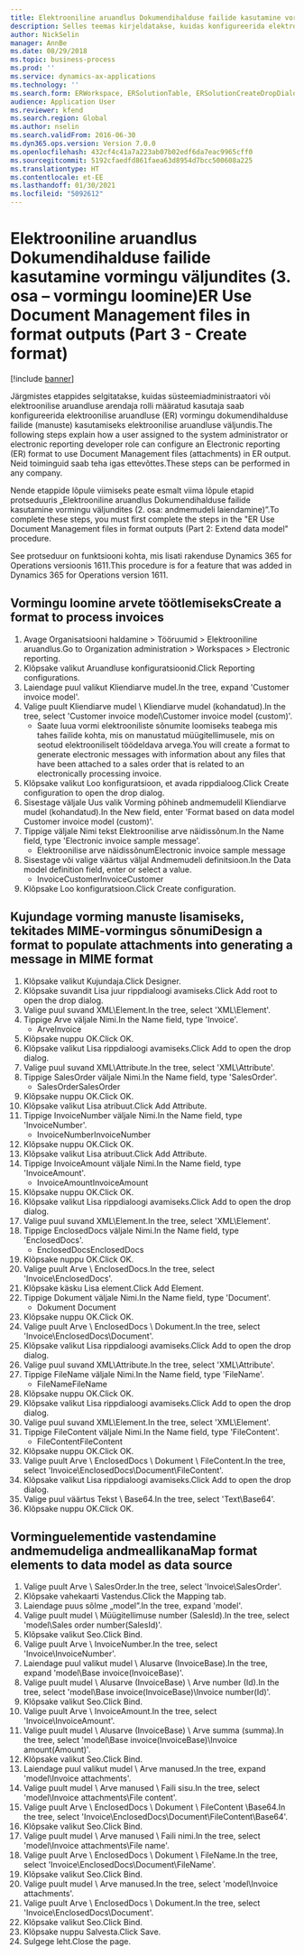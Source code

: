 ```yaml
---
title: Elektrooniline aruandlus Dokumendihalduse failide kasutamine vormingu väljundites (3. osa – vormingu loomine)
description: Selles teemas kirjeldatakse, kuidas konfigureerida elektroonilise aruandluse vormingut kasutama ER-i väljundis dokumendihalduse faile. (3. osa)
author: NickSelin
manager: AnnBe
ms.date: 08/29/2018
ms.topic: business-process
ms.prod: ''
ms.service: dynamics-ax-applications
ms.technology: ''
ms.search.form: ERWorkspace, ERSolutionTable, ERSolutionCreateDropDialog, EROperationDesigner, ERComponentTypeDropDialog
audience: Application User
ms.reviewer: kfend
ms.search.region: Global
ms.author: nselin
ms.search.validFrom: 2016-06-30
ms.dyn365.ops.version: Version 7.0.0
ms.openlocfilehash: 432cf4c41a7a223ab07b02edf6da7eac9965cff0
ms.sourcegitcommit: 5192cfaedfd861faea63d8954d7bcc500608a225
ms.translationtype: HT
ms.contentlocale: et-EE
ms.lasthandoff: 01/30/2021
ms.locfileid: "5092612"
---
```

# <a name="er-use-document-management-files-in-format-outputs-part-3---create-format"></a><span data-ttu-id="c7596-104">Elektrooniline aruandlus Dokumendihalduse failide kasutamine vormingu väljundites (3. osa – vormingu loomine)</span><span class="sxs-lookup"><span data-stu-id="c7596-104">ER Use Document Management files in format outputs (Part 3 - Create format)</span></span>

[!include [banner](../../includes/banner.md)]

<span data-ttu-id="c7596-105">Järgmistes etappides selgitatakse, kuidas süsteemiadministraatori või elektroonilise aruandluse arendaja rolli määratud kasutaja saab konfigureerida elektroonilise aruandluse (ER) vormingu dokumendihalduse failide (manuste) kasutamiseks elektroonilise aruandluse väljundis.</span><span class="sxs-lookup"><span data-stu-id="c7596-105">The following steps explain how a user assigned to the system administrator or electronic reporting developer role can configure an Electronic reporting (ER) format to use Document Management files (attachments) in ER output.</span></span> <span data-ttu-id="c7596-106">Neid toiminguid saab teha igas ettevõttes.</span><span class="sxs-lookup"><span data-stu-id="c7596-106">These steps can be performed in any company.</span></span>

<span data-ttu-id="c7596-107">Nende etappide lõpule viimiseks peate esmalt viima lõpule etapid protseduuris „Elektrooniline aruandlus Dokumendihalduse failide kasutamine vormingu väljundites (2. osa: andmemudeli laiendamine)”.</span><span class="sxs-lookup"><span data-stu-id="c7596-107">To complete these steps, you must first complete the steps in the "ER Use Document Management files in format outputs (Part 2: Extend data model" procedure.</span></span>

<span data-ttu-id="c7596-108">See protseduur on funktsiooni kohta, mis lisati rakenduse Dynamics 365 for Operations versioonis 1611.</span><span class="sxs-lookup"><span data-stu-id="c7596-108">This procedure is for a feature that was added in Dynamics 365 for Operations version 1611.</span></span>


## <a name="create-a-format-to-process-invoices"></a><span data-ttu-id="c7596-109">Vormingu loomine arvete töötlemiseks</span><span class="sxs-lookup"><span data-stu-id="c7596-109">Create a format to process invoices</span></span>
1. <span data-ttu-id="c7596-110">Avage Organisatsiooni haldamine > Tööruumid > Elektrooniline aruandlus.</span><span class="sxs-lookup"><span data-stu-id="c7596-110">Go to Organization administration > Workspaces > Electronic reporting.</span></span>
2. <span data-ttu-id="c7596-111">Klõpsake valikut Aruandluse konfiguratsioonid.</span><span class="sxs-lookup"><span data-stu-id="c7596-111">Click Reporting configurations.</span></span>
3. <span data-ttu-id="c7596-112">Laiendage puul valikut Kliendiarve mudel.</span><span class="sxs-lookup"><span data-stu-id="c7596-112">In the tree, expand 'Customer invoice model'.</span></span>
4. <span data-ttu-id="c7596-113">Valige puult Kliendiarve mudel \ Kliendiarve mudel (kohandatud).</span><span class="sxs-lookup"><span data-stu-id="c7596-113">In the tree, select 'Customer invoice model\Customer invoice model (custom)'.</span></span>
    * <span data-ttu-id="c7596-114">Saate luua vormi elektrooniliste sõnumite loomiseks teabega mis tahes failide kohta, mis on manustatud müügitellimusele, mis on seotud elektrooniliselt töödeldava arvega.</span><span class="sxs-lookup"><span data-stu-id="c7596-114">You will create a format to generate electronic messages with information about any files that have been attached to a sales order that is related to an electronically processing invoice.</span></span>  
5. <span data-ttu-id="c7596-115">Klõpsake valikut Loo konfiguratsioon, et avada rippdialoog.</span><span class="sxs-lookup"><span data-stu-id="c7596-115">Click Create configuration to open the drop dialog.</span></span>
6. <span data-ttu-id="c7596-116">Sisestage väljale Uus valik Vorming põhineb andmemudelil Kliendiarve mudel (kohandatud).</span><span class="sxs-lookup"><span data-stu-id="c7596-116">In the New field, enter 'Format based on data model Customer invoice model (custom)'.</span></span>
7. <span data-ttu-id="c7596-117">Tippige väljale Nimi tekst Elektroonilise arve näidissõnum.</span><span class="sxs-lookup"><span data-stu-id="c7596-117">In the Name field, type 'Electronic invoice sample message'.</span></span>
    * <span data-ttu-id="c7596-118">Elektroonilise arve näidissõnum</span><span class="sxs-lookup"><span data-stu-id="c7596-118">Electronic invoice sample message</span></span>  
8. <span data-ttu-id="c7596-119">Sisestage või valige väärtus väljal Andmemudeli definitsioon.</span><span class="sxs-lookup"><span data-stu-id="c7596-119">In the Data model definition field, enter or select a value.</span></span>
    * <span data-ttu-id="c7596-120">InvoiceCustomer</span><span class="sxs-lookup"><span data-stu-id="c7596-120">InvoiceCustomer</span></span>  
9. <span data-ttu-id="c7596-121">Klõpsake Loo konfiguratsioon.</span><span class="sxs-lookup"><span data-stu-id="c7596-121">Click Create configuration.</span></span>

## <a name="design-a-format-to-populate-attachments-into-generating-a-message-in-mime-format"></a><span data-ttu-id="c7596-122">Kujundage vorming manuste lisamiseks, tekitades MIME-vormingus sõnumi</span><span class="sxs-lookup"><span data-stu-id="c7596-122">Design a format to populate attachments into generating a message in MIME format</span></span>
1. <span data-ttu-id="c7596-123">Klõpsake valikut Kujundaja.</span><span class="sxs-lookup"><span data-stu-id="c7596-123">Click Designer.</span></span>
2. <span data-ttu-id="c7596-124">Klõpsake suvandit Lisa juur rippdialoogi avamiseks.</span><span class="sxs-lookup"><span data-stu-id="c7596-124">Click Add root to open the drop dialog.</span></span>
3. <span data-ttu-id="c7596-125">Valige puul suvand XML\Element.</span><span class="sxs-lookup"><span data-stu-id="c7596-125">In the tree, select 'XML\Element'.</span></span>
4. <span data-ttu-id="c7596-126">Tippige Arve väljale Nimi.</span><span class="sxs-lookup"><span data-stu-id="c7596-126">In the Name field, type 'Invoice'.</span></span>
    * <span data-ttu-id="c7596-127">Arve</span><span class="sxs-lookup"><span data-stu-id="c7596-127">Invoice</span></span>  
5. <span data-ttu-id="c7596-128">Klõpsake nuppu OK.</span><span class="sxs-lookup"><span data-stu-id="c7596-128">Click OK.</span></span>
6. <span data-ttu-id="c7596-129">Klõpsake valikut Lisa rippdialoogi avamiseks.</span><span class="sxs-lookup"><span data-stu-id="c7596-129">Click Add to open the drop dialog.</span></span>
7. <span data-ttu-id="c7596-130">Valige puul suvand XML\Attribute.</span><span class="sxs-lookup"><span data-stu-id="c7596-130">In the tree, select 'XML\Attribute'.</span></span>
8. <span data-ttu-id="c7596-131">Tippige SalesOrder väljale Nimi.</span><span class="sxs-lookup"><span data-stu-id="c7596-131">In the Name field, type 'SalesOrder'.</span></span>
    * <span data-ttu-id="c7596-132">SalesOrder</span><span class="sxs-lookup"><span data-stu-id="c7596-132">SalesOrder</span></span>  
9. <span data-ttu-id="c7596-133">Klõpsake nuppu OK.</span><span class="sxs-lookup"><span data-stu-id="c7596-133">Click OK.</span></span>
10. <span data-ttu-id="c7596-134">Klõpsake valikut Lisa atribuut.</span><span class="sxs-lookup"><span data-stu-id="c7596-134">Click Add Attribute.</span></span>
11. <span data-ttu-id="c7596-135">Tippige InvoiceNumber väljale Nimi.</span><span class="sxs-lookup"><span data-stu-id="c7596-135">In the Name field, type 'InvoiceNumber'.</span></span>
    * <span data-ttu-id="c7596-136">InvoiceNumber</span><span class="sxs-lookup"><span data-stu-id="c7596-136">InvoiceNumber</span></span>  
12. <span data-ttu-id="c7596-137">Klõpsake nuppu OK.</span><span class="sxs-lookup"><span data-stu-id="c7596-137">Click OK.</span></span>
13. <span data-ttu-id="c7596-138">Klõpsake valikut Lisa atribuut.</span><span class="sxs-lookup"><span data-stu-id="c7596-138">Click Add Attribute.</span></span>
14. <span data-ttu-id="c7596-139">Tippige InvoiceAmount väljale Nimi.</span><span class="sxs-lookup"><span data-stu-id="c7596-139">In the Name field, type 'InvoiceAmount'.</span></span>
    * <span data-ttu-id="c7596-140">InvoiceAmount</span><span class="sxs-lookup"><span data-stu-id="c7596-140">InvoiceAmount</span></span>  
15. <span data-ttu-id="c7596-141">Klõpsake nuppu OK.</span><span class="sxs-lookup"><span data-stu-id="c7596-141">Click OK.</span></span>
16. <span data-ttu-id="c7596-142">Klõpsake valikut Lisa rippdialoogi avamiseks.</span><span class="sxs-lookup"><span data-stu-id="c7596-142">Click Add to open the drop dialog.</span></span>
17. <span data-ttu-id="c7596-143">Valige puul suvand XML\Element.</span><span class="sxs-lookup"><span data-stu-id="c7596-143">In the tree, select 'XML\Element'.</span></span>
18. <span data-ttu-id="c7596-144">Tippige EnclosedDocs väljale Nimi.</span><span class="sxs-lookup"><span data-stu-id="c7596-144">In the Name field, type 'EnclosedDocs'.</span></span>
    * <span data-ttu-id="c7596-145">EnclosedDocs</span><span class="sxs-lookup"><span data-stu-id="c7596-145">EnclosedDocs</span></span>  
19. <span data-ttu-id="c7596-146">Klõpsake nuppu OK.</span><span class="sxs-lookup"><span data-stu-id="c7596-146">Click OK.</span></span>
20. <span data-ttu-id="c7596-147">Valige puult Arve \ EnclosedDocs.</span><span class="sxs-lookup"><span data-stu-id="c7596-147">In the tree, select 'Invoice\EnclosedDocs'.</span></span>
21. <span data-ttu-id="c7596-148">Klõpsake käsku Lisa element.</span><span class="sxs-lookup"><span data-stu-id="c7596-148">Click Add Element.</span></span>
22. <span data-ttu-id="c7596-149">Tippige Dokument väljale Nimi.</span><span class="sxs-lookup"><span data-stu-id="c7596-149">In the Name field, type 'Document'.</span></span>
    * <span data-ttu-id="c7596-150">Dokument </span><span class="sxs-lookup"><span data-stu-id="c7596-150">Document</span></span>  
23. <span data-ttu-id="c7596-151">Klõpsake nuppu OK.</span><span class="sxs-lookup"><span data-stu-id="c7596-151">Click OK.</span></span>
24. <span data-ttu-id="c7596-152">Valige puult Arve \ EnclosedDocs \ Dokument.</span><span class="sxs-lookup"><span data-stu-id="c7596-152">In the tree, select 'Invoice\EnclosedDocs\Document'.</span></span>
25. <span data-ttu-id="c7596-153">Klõpsake valikut Lisa rippdialoogi avamiseks.</span><span class="sxs-lookup"><span data-stu-id="c7596-153">Click Add to open the drop dialog.</span></span>
26. <span data-ttu-id="c7596-154">Valige puul suvand XML\Attribute.</span><span class="sxs-lookup"><span data-stu-id="c7596-154">In the tree, select 'XML\Attribute'.</span></span>
27. <span data-ttu-id="c7596-155">Tippige FileName väljale Nimi.</span><span class="sxs-lookup"><span data-stu-id="c7596-155">In the Name field, type 'FileName'.</span></span>
    * <span data-ttu-id="c7596-156">FileName</span><span class="sxs-lookup"><span data-stu-id="c7596-156">FileName</span></span>  
28. <span data-ttu-id="c7596-157">Klõpsake nuppu OK.</span><span class="sxs-lookup"><span data-stu-id="c7596-157">Click OK.</span></span>
29. <span data-ttu-id="c7596-158">Klõpsake valikut Lisa rippdialoogi avamiseks.</span><span class="sxs-lookup"><span data-stu-id="c7596-158">Click Add to open the drop dialog.</span></span>
30. <span data-ttu-id="c7596-159">Valige puul suvand XML\Element.</span><span class="sxs-lookup"><span data-stu-id="c7596-159">In the tree, select 'XML\Element'.</span></span>
31. <span data-ttu-id="c7596-160">Tippige FileContent väljale Nimi.</span><span class="sxs-lookup"><span data-stu-id="c7596-160">In the Name field, type 'FileContent'.</span></span>
    * <span data-ttu-id="c7596-161">FileContent</span><span class="sxs-lookup"><span data-stu-id="c7596-161">FileContent</span></span>  
32. <span data-ttu-id="c7596-162">Klõpsake nuppu OK.</span><span class="sxs-lookup"><span data-stu-id="c7596-162">Click OK.</span></span>
33. <span data-ttu-id="c7596-163">Valige puult Arve \ EnclosedDocs \ Dokument \ FileContent.</span><span class="sxs-lookup"><span data-stu-id="c7596-163">In the tree, select 'Invoice\EnclosedDocs\Document\FileContent'.</span></span>
34. <span data-ttu-id="c7596-164">Klõpsake valikut Lisa rippdialoogi avamiseks.</span><span class="sxs-lookup"><span data-stu-id="c7596-164">Click Add to open the drop dialog.</span></span>
35. <span data-ttu-id="c7596-165">Valige puul väärtus Tekst \ Base64.</span><span class="sxs-lookup"><span data-stu-id="c7596-165">In the tree, select 'Text\Base64'.</span></span>
36. <span data-ttu-id="c7596-166">Klõpsake nuppu OK.</span><span class="sxs-lookup"><span data-stu-id="c7596-166">Click OK.</span></span>

## <a name="map-format-elements-to-data-model-as-data-source"></a><span data-ttu-id="c7596-167">Vorminguelementide vastendamine andmemudeliga andmeallikana</span><span class="sxs-lookup"><span data-stu-id="c7596-167">Map format elements to data model as data source</span></span>
1. <span data-ttu-id="c7596-168">Valige puult Arve \ SalesOrder.</span><span class="sxs-lookup"><span data-stu-id="c7596-168">In the tree, select 'Invoice\SalesOrder'.</span></span>
2. <span data-ttu-id="c7596-169">Klõpsake vahekaarti Vastendus.</span><span class="sxs-lookup"><span data-stu-id="c7596-169">Click the Mapping tab.</span></span>
3. <span data-ttu-id="c7596-170">Laiendage puus sõlme „model”.</span><span class="sxs-lookup"><span data-stu-id="c7596-170">In the tree, expand 'model'.</span></span>
4. <span data-ttu-id="c7596-171">Valige puult mudel \ Müügitellimuse number (SalesId).</span><span class="sxs-lookup"><span data-stu-id="c7596-171">In the tree, select 'model\Sales order number(SalesId)'.</span></span>
5. <span data-ttu-id="c7596-172">Klõpsake valikut Seo.</span><span class="sxs-lookup"><span data-stu-id="c7596-172">Click Bind.</span></span>
6. <span data-ttu-id="c7596-173">Valige puult Arve \ InvoiceNumber.</span><span class="sxs-lookup"><span data-stu-id="c7596-173">In the tree, select 'Invoice\InvoiceNumber'.</span></span>
7. <span data-ttu-id="c7596-174">Laiendage puul valikut mudel \ Alusarve (InvoiceBase).</span><span class="sxs-lookup"><span data-stu-id="c7596-174">In the tree, expand 'model\Base invoice(InvoiceBase)'.</span></span>
8. <span data-ttu-id="c7596-175">Valige puult mudel \ Alusarve (InvoiceBase) \ Arve number (Id).</span><span class="sxs-lookup"><span data-stu-id="c7596-175">In the tree, select 'model\Base invoice(InvoiceBase)\Invoice number(Id)'.</span></span>
9. <span data-ttu-id="c7596-176">Klõpsake valikut Seo.</span><span class="sxs-lookup"><span data-stu-id="c7596-176">Click Bind.</span></span>
10. <span data-ttu-id="c7596-177">Valige puult Arve \ InvoiceAmount.</span><span class="sxs-lookup"><span data-stu-id="c7596-177">In the tree, select 'Invoice\InvoiceAmount'.</span></span>
11. <span data-ttu-id="c7596-178">Valige puult mudel \ Alusarve (InvoiceBase) \ Arve summa (summa).</span><span class="sxs-lookup"><span data-stu-id="c7596-178">In the tree, select 'model\Base invoice(InvoiceBase)\Invoice amount(Amount)'.</span></span>
12. <span data-ttu-id="c7596-179">Klõpsake valikut Seo.</span><span class="sxs-lookup"><span data-stu-id="c7596-179">Click Bind.</span></span>
13. <span data-ttu-id="c7596-180">Laiendage puul valikut mudel \ Arve manused.</span><span class="sxs-lookup"><span data-stu-id="c7596-180">In the tree, expand 'model\Invoice attachments'.</span></span>
14. <span data-ttu-id="c7596-181">Valige puult mudel \ Arve manused \ Faili sisu.</span><span class="sxs-lookup"><span data-stu-id="c7596-181">In the tree, select 'model\Invoice attachments\File content'.</span></span>
15. <span data-ttu-id="c7596-182">Valige puult Arve \ EnclosedDocs \ Dokument \ FileContent \Base64.</span><span class="sxs-lookup"><span data-stu-id="c7596-182">In the tree, select 'Invoice\EnclosedDocs\Document\FileContent\Base64'.</span></span>
16. <span data-ttu-id="c7596-183">Klõpsake valikut Seo.</span><span class="sxs-lookup"><span data-stu-id="c7596-183">Click Bind.</span></span>
17. <span data-ttu-id="c7596-184">Valige puult mudel \ Arve manused \ Faili nimi.</span><span class="sxs-lookup"><span data-stu-id="c7596-184">In the tree, select 'model\Invoice attachments\File name'.</span></span>
18. <span data-ttu-id="c7596-185">Valige puult Arve \ EnclosedDocs \ Dokument \ FileName.</span><span class="sxs-lookup"><span data-stu-id="c7596-185">In the tree, select 'Invoice\EnclosedDocs\Document\FileName'.</span></span>
19. <span data-ttu-id="c7596-186">Klõpsake valikut Seo.</span><span class="sxs-lookup"><span data-stu-id="c7596-186">Click Bind.</span></span>
20. <span data-ttu-id="c7596-187">Valige puult mudel \ Arve manused.</span><span class="sxs-lookup"><span data-stu-id="c7596-187">In the tree, select 'model\Invoice attachments'.</span></span>
21. <span data-ttu-id="c7596-188">Valige puult Arve \ EnclosedDocs \ Dokument.</span><span class="sxs-lookup"><span data-stu-id="c7596-188">In the tree, select 'Invoice\EnclosedDocs\Document'.</span></span>
22. <span data-ttu-id="c7596-189">Klõpsake valikut Seo.</span><span class="sxs-lookup"><span data-stu-id="c7596-189">Click Bind.</span></span>
23. <span data-ttu-id="c7596-190">Klõpsake nuppu Salvesta.</span><span class="sxs-lookup"><span data-stu-id="c7596-190">Click Save.</span></span>
24. <span data-ttu-id="c7596-191">Sulgege leht.</span><span class="sxs-lookup"><span data-stu-id="c7596-191">Close the page.</span></span>

